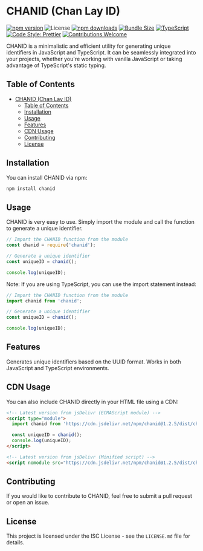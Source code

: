 # CHANID (Chan Lay ID)

[![npm version](https://badge.fury.io/js/chanid.svg)](https://www.npmjs.com/package/chanid)
![License](https://img.shields.io/github/license/chanmyaemaung/chanid)
[![npm downloads](https://img.shields.io/npm/dt/chanid.svg)](https://www.npmjs.com/package/chanid)
[![Bundle Size](https://img.shields.io/bundlephobia/min/chanid)](https://bundlephobia.com/result?p=chanid)
[![TypeScript](https://img.shields.io/badge/-TypeScript-blue)](https://www.typescriptlang.org/)
[![Code Style: Prettier](https://img.shields.io/badge/code_style-prettier-ff69b4.svg)](https://prettier.io/)
[![Contributions Welcome](https://img.shields.io/badge/contributions-welcome-brightgreen.svg)](https://github.com/chanmyaemaung/chanid/issues)

CHANID is a minimalistic and efficient utility for generating unique identifiers in JavaScript and TypeScript. It can be seamlessly integrated into your projects, whether you're working with vanilla JavaScript or taking advantage of TypeScript's static typing.

## Table of Contents

- [CHANID (Chan Lay ID)](#chanid-chan-lay-id)
  - [Table of Contents](#table-of-contents)
  - [Installation](#installation)
  - [Usage](#usage)
  - [Features](#features)
  - [CDN Usage](#cdn-usage)
  - [Contributing](#contributing)
  - [License](#license)

## Installation

You can install CHANID via npm:

```bash
npm install chanid
```

## Usage

CHANID is very easy to use. Simply import the module and call the function to generate a unique identifier.

```js
// Import the CHANID function from the module
const chanid = require('chanid');

// Generate a unique identifier
const uniqueID = chanid();

console.log(uniqueID);
```

Note: If you are using TypeScript, you can use the import statement instead:
```js
// Import the CHANID function from the module
import chanid from 'chanid';

// Generate a unique identifier
const uniqueID = chanid();

console.log(uniqueID);
```

## Features

Generates unique identifiers based on the UUID format.
Works in both JavaScript and TypeScript environments.

## CDN Usage

You can also include CHANID directly in your HTML file using a CDN:

```html
<!-- Latest version from jsDelivr (ECMAScript module) -->
<script type="module">
  import chanid from 'https://cdn.jsdelivr.net/npm/chanid@1.2.5/dist/chanid.min.mjs';

  const uniqueID = chanid();
  console.log(uniqueID);
</script>

<!-- Latest version from jsDelivr (Minified script) -->
<script nomodule src="https://cdn.jsdelivr.net/npm/chanid@1.2.5/dist/chanid.min.js"></script>
```

## Contributing

If you would like to contribute to CHANID, feel free to submit a pull request or open an issue.

## License

This project is licensed under the ISC License - see the `LICENSE.md` file for details.
